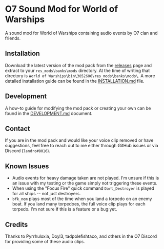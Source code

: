 # O7 Sound Mod for World of Warships

A sound mod for World of Warships containing audio events by O7 clan and friends.

## Installation

Download the latest version of the mod pack from the [releases](https://github.com/landaire/O7/releases) page and extract to your `res_mods\banks\mods` directory. At the time of writing that directory is `World of Warships\bin\3052606\res_mods\banks\mods\`. A more detailed installation guide can be found in the [INSTALLATION.md](docs/INSTALLATION.md) file.

## Development

A how-to guide for modifying the mod pack or creating your own can be found in the [DEVELOPMENT.md](docs/DEVELOPMENT.md) document.

## Contact

If you are in the mod pack and would like your voice clip removed or have suggestions, feel free to reach out to me either through GitHub issues or via Discord (`landro#8016`).

## Known Issues

- Audio events for heavy damage taken are not played. I'm unsure if this is an issue with my testing or the game simply not triggering these events.
- When using the "Focus Fire" quick command `Dort_Destroyer` is played for all ships -- not just destroyers.
- `bfk_nom` plays most of the time when you land a torpedo on an enemy boat. If you land many torpedoes, the full voice clip plays for each torpedo. I'm not sure if this is a feature or a bug yet.

## Credits

Thanks to Pyrrhuloxia, Doyl3, tadpolefishtaco, and others in the O7 Discord for providing some of these audio clips.